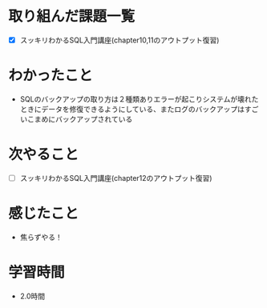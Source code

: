 # 取り組んだ課題一覧

- [x] スッキリわかるSQL入門講座(chapter10,11のアウトプット復習)

# わかったこと

- SQLのバックアップの取り方は２種類ありエラーが起こりシステムが壊れたときにデータを修復できるようにしている、またログのバックアップはすごいこまめにバックアップされている

# 次やること

- [ ] スッキリわかるSQL入門講座(chapter12のアウトプット復習)


# 感じたこと

- 焦らずやる！

# 学習時間

- 2.0時間